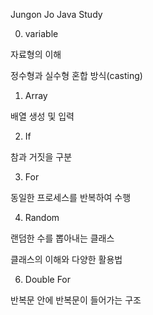 Jungon Jo Java Study

00. variable
  <p>자료형의 이해</p>
  <p>정수형과 실수형 혼합 방식(casting)</p>

01. Array
  <p>배열 생성 및 입력</p>

02. If
  <p>참과 거짓을 구분</p>

03. For
  <p>동일한 프로세스를 반복하여 수행</p>

04. Random
  <p>랜덤한 수를 뽑아내는 클래스</p>
  <p>클래스의 이해와 다양한 활용법</p>

6. Double For
  <p>반복문 안에 반복문이 들어가는 구조</p>
